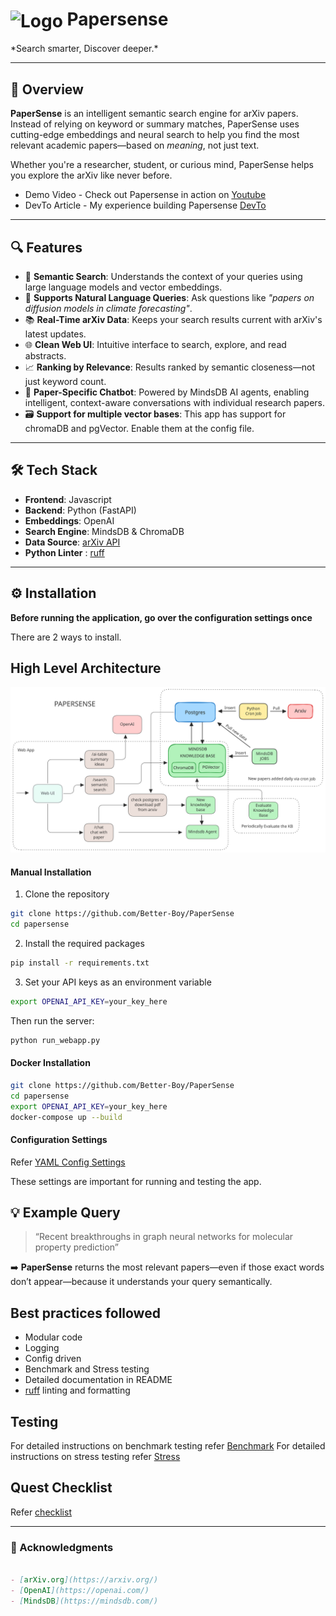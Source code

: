 <h1>
  <img src="https://cdn-icons-png.flaticon.com/512/2541/2541988.png" alt="Logo" width="30" style="vertical-align: middle;">
  Papersense
</h1>
*Search smarter, Discover deeper.*

---

## 🚀 Overview

**PaperSense** is an intelligent semantic search engine for arXiv papers. Instead of relying on keyword or summary matches, PaperSense uses cutting-edge embeddings and neural search to help you find the most relevant academic papers—based on *meaning*, not just text.

Whether you're a researcher, student, or curious mind, PaperSense helps you explore the arXiv like never before.

- Demo Video - Check out Papersense in action on [Youtube](https://www.youtube.com)
- DevTo Article - My experience building Papersense [DevTo]()

---

## 🔍 Features

- 🔎 **Semantic Search**: Understands the context of your queries using large language models and vector embeddings.
- 🧬 **Supports Natural Language Queries**: Ask questions like *"papers on diffusion models in climate forecasting"*.
- 📚 **Real-Time arXiv Data**: Keeps your search results current with arXiv's latest updates.
- 🌐 **Clean Web UI**: Intuitive interface to search, explore, and read abstracts.
- 📈 **Ranking by Relevance**: Results ranked by semantic closeness—not just keyword count.
- 🧠 **Paper-Specific Chatbot**: Powered by MindsDB AI agents, enabling intelligent, context-aware conversations with individual research papers.
- 🗃️ **Support for multiple vector bases**: This app has support for chromaDB and pgVector. Enable them at the config file.

---

## 🛠️ Tech Stack

- **Frontend**: Javascript
- **Backend**: Python (FastAPI)
- **Embeddings**: OpenAI
- **Search Engine**: MindsDB & ChromaDB
- **Data Source**: [arXiv API](https://arxiv.org/help/api)
- **Python Linter** : [ruff](https://docs.astral.sh/ruff/)

---

## ⚙️ Installation

**Before running the application, go over the configuration settings once**

There are 2 ways to install.

## High Level Architecture

![architecture](assests/architecture.svg)

#### Manual Installation

1. Clone the repository

```bash
git clone https://github.com/Better-Boy/PaperSense
cd papersense
```

2. Install the required packages

```bash
pip install -r requirements.txt
```

3. Set your API keys as an environment variable

```bash
export OPENAI_API_KEY=your_key_here
```

Then run the server:

```bash
python run_webapp.py
```

#### Docker Installation

```bash
git clone https://github.com/Better-Boy/PaperSense
cd papersense
export OPENAI_API_KEY=your_key_here
docker-compose up --build
```

#### Configuration Settings

Refer [YAML Config Settings](/assests/yaml_config.md)

These settings are important for running and testing the app.

## 💡 Example Query

> “Recent breakthroughs in graph neural networks for molecular property prediction”

➡️ **PaperSense** returns the most relevant papers—even if those exact words don’t appear—because it understands your query semantically.

## Best practices followed

- Modular code
- Logging
- Config driven
- Benchmark and Stress testing
- Detailed documentation in README
- [ruff](https://github.com/astral-sh/ruff) linting and formatting

## Testing

For detailed instructions on benchmark testing refer [Benchmark](/assests/benchmark.md)
For detailed instructions on stress testing refer [Stress](/assests/stress.md)

## Quest Checklist

Refer [checklist](assests/checklist.md)

---

### 🙏 Acknowledgments

```markdown

- [arXiv.org](https://arxiv.org/)
- [OpenAI](https://openai.com/)
- [MindsDB](https://mindsdb.com/)
```
